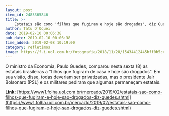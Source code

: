 ```yaml
---
layout: post
item_id: 2483365846
title: >-
    Estatais são como 'filhos que fugiram e hoje são drogados', diz Guedes
author: Tatu D'Oquei
date: 2019-02-10 00:06:38
pub_date: 2019-02-10 00:06:38
time_added: 2019-02-08 10:19:00
category: refletimos
image: https://f.i.uol.com.br/fotografia/2018/11/28/15434412445bff0b5c4fe90_1543441244_3x2_rt.jpg
---
```


O ministro da Economia, Paulo Guedes, comparou nesta sexta (8) as estatais brasileiras a "filhos que fugiram de casa e hoje são drogados". Em sua visão, disse, todas deveriam ser privatizadas, mas o presidente Jair Bolsonaro (PSL) e os militares pediram que algumas permaneçam estatais.

**Link:** [https://www1.folha.uol.com.br/mercado/2019/02/estatais-sao-como-filhos-que-fugiram-e-hoje-sao-drogados-diz-guedes.shtml](https://www1.folha.uol.com.br/mercado/2019/02/estatais-sao-como-filhos-que-fugiram-e-hoje-sao-drogados-diz-guedes.shtml)

